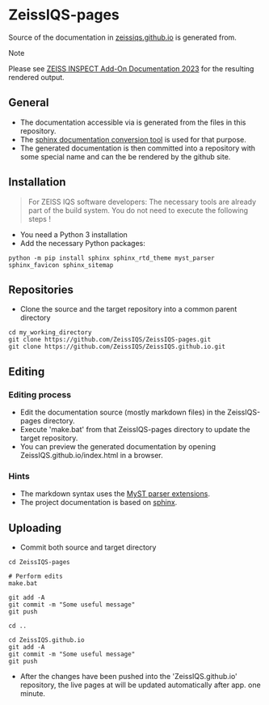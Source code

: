 # ZeissIQS-pages

Source of the documentation in [zeissiqs.github.io](https://zeissiqs.github.io/) is generated from.

> [!NOTE]
> Please see [ZEISS INSPECT Add-On Documentation 2023](https://zeissiqs.github.io/zeiss-inspect-addon-api/2023/) for the resulting rendered output.

## General

* The documentation accessible via [](https://zeissiqs.github.io) is generated from the files in this repository.
* The [sphinx documentation conversion tool](https://www.sphinx-doc.org) is used for that purpose.
* The generated documentation is then committed into a repository with some special name and can the be rendered by the github site.

## Installation

> For ZEISS IQS software developers: The necessary tools are already part of the build system. You do not need to execute the following steps !

* You need a Python 3 installation
* Add the necessary Python packages:

~~~
python -m pip install sphinx sphinx_rtd_theme myst_parser sphinx_favicon sphinx_sitemap
~~~

## Repositories

* Clone the source and the target repository into a common parent directory

~~~
cd my_working_directory
git clone https://github.com/ZeissIQS/ZeissIQS-pages.git
git clone https://github.com/ZeissIQS/ZeissIQS.github.io.git
~~~

## Editing

### Editing process

* Edit the documentation source (mostly markdown files) in the ZeissIQS-pages directory.
* Execute 'make.bat' from that ZeissIQS-pages directory to update the target repository.
* You can preview the generated documentation by opening ZeissIQS.github.io/index.html in a browser.

### Hints

* The markdown syntax uses the [MyST parser extensions](https://myst-parser.readthedocs.io/en/latest/index.html).
* The project documentation is based on [sphinx](https://www.sphinx-doc.org/en/master/index.html).


## Uploading

* Commit both source and target directory

~~~
cd ZeissIQS-pages

# Perform edits
make.bat

git add -A
git commit -m "Some useful message"
git push

cd ..

cd ZeissIQS.github.io
git add -A
git commit -m "Some useful message"
git push
~~~

* After the changes have been pushed into the 'ZeissIQS.github.io' repository, the live pages at [](https://zeissiqs.github.io) will be updated automatically after app. one minute.
